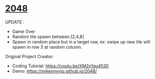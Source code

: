 # [2048](https://youtu.be/XM2n1gu4530)
UPDATE :
- Game Over
- Random tile spawn between [2,4,8]
- Spawn in random place but in a target row,
  ex: swipe up new tile will spawn in row 3 at random column.

Original Project Creator:
- Coding Tutorial: https://youtu.be/XM2n1gu4530
- Demo: https://imkennyyip.github.io/2048/

